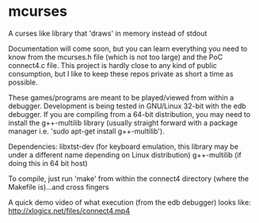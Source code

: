 # mcurses
A curses like library that 'draws' in memory instead of stdout

Documentation will come soon, but you can learn everything you need to know from the mcurses.h file (which is not too large) and the PoC connect4.c file. This project is hardly close to any kind of public consumption, but I like to keep these repos private as short a time as possible.

These games/programs are meant to be played/viewed from within a debugger. Development is being tested in GNU/Linux 32-bit with the edb debugger. If you are compiling from a 64-bit distribution, you may need to install the g++-multilib library (usually straight forward with a package manager i.e. 'sudo apt-get install g++-multilib').

Dependencies:
libxtst-dev (for keyboard emulation, this library may be under a different name depending on Linux distribution)
g++-multilib (if doing this in 64 bit host)

To compile, just run 'make' from within the connect4 directory (where the Makefile is)...and cross fingers

A quick demo video of what execution (from the edb debugger) looks like: http://xlogicx.net/files/connect4.mp4
